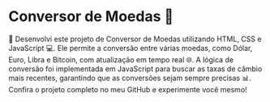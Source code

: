 <h1>Conversor de Moedas 💱</h1>
<p>🚀 Desenvolvi este projeto de Conversor de Moedas utilizando HTML, CSS e JavaScript 💻. Ele permite a conversão entre várias moedas, como Dólar, Euro, Libra e Bitcoin, com atualização em tempo real 🌐. A lógica de conversão foi implementada em JavaScript para buscar as taxas de câmbio mais recentes, garantindo que as conversões sejam sempre precisas 📊. Confira o projeto completo no meu GitHub e experimente você mesmo!</p>
